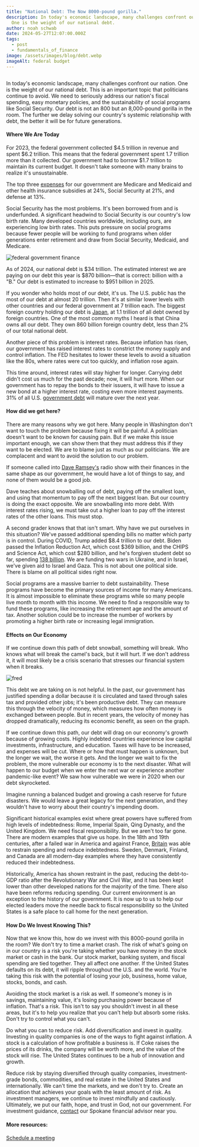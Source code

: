 ```yaml
---
title: "National Debt: The Now 8000-pound gorilla."
description: In today's economic landscape, many challenges confront our nation.
  One is the weight of our national debt.
author: noah schwab
date: 2024-05-27T12:07:00.000Z
tags:
  - post
  - fundamentals_of_finance
image: /assets/images/blog/debt.webp
imageAlt: federal budget
---
```

![]()

In today's economic landscape, many challenges confront our nation. One is the weight of our national debt. This is an important topic that politicians continue to avoid. We need to seriously address our nation's fiscal spending, easy monetary policies, and the sustainability of social programs like Social Security. Our debt is not an 800 but an 8,000-pound gorilla in the room. The further we delay solving our country's systemic relationship with debt, the better it will be for future generations.

#### Where We Are Today

For 2023, the federal government collected $4.5 trillion in revenue and spent $6.2 trillion. This means that the federal government spent 1.7 trillion more than it collected. Our government had to borrow $1.7 trillion to maintain its current budget. It doesn't take someone with many brains to realize it's unsustainable. 

The top three [expenses](https://www.cbpp.org/research/policy-basics-where-do-our-federal-tax-dollars-go) for our government are Medicare and Medicaid and other health insurance subsidies at 24%, Social Security at 21%, and defense at 13%.

Social Security has the most problems. It's been borrowed from and is underfunded. A significant headwind to Social Security is our country's low birth rate. Many developed countries worldwide, including ours, are experiencing low birth rates. This puts pressure on social programs because fewer people will be working to fund programs when older generations enter retirement and draw from Social Security, Medicaid, and Medicare.

![federal government finance](/assets/images/blog/federal-goverment-finance.webp "federal government finance")



As of 2024, our national debt is $34 trillion. The estimated interest we are paying on our debt this year is $870 billion—that is correct: billion with a "B." Our debt is estimated to increase to $951 billion in 2025.



If you wonder who holds most of our debt, it's us. The U.S. public has the most of our debt at almost 20 trillion. Then it's at similar lower levels with other countries and our federal government at 7 trillion each. The biggest foreign country holding our debt is [Japan](https://www.investopedia.com/articles/markets-economy/090616/5-countries-own-most-us-debt.asp), at 1.1 trillion of all debt owned by foreign countries. One of the most common myths I heard is that China owns all our debt. They own 860 billion foreign country debt, less than 2% of our total national debt.

Another piece of this problem is interest rates. Because inflation has risen, our government has raised interest rates to constrict the money supply and control inflation. The FED hesitates to lower these levels to avoid a situation like the 80s, where rates were cut too quickly, and inflation rose again.

This time around, interest rates will stay higher for longer. Carrying debt didn't cost us much for the past decade; now, it will hurt more. When our government has to repay the bonds to their issuers, it will have to issue a new bond at a higher interest rate, costing even more interest payments. 31% of all U.S. [government debt](https://www.apolloacademy.com/31-percent-of-all-us-government-debt-outstanding-matures-within-12-months/) will mature over the next year.



#### How did we get here?

There are many reasons why we got here. Many people in Washington don't want to touch the problem because fixing it will be painful. A politician doesn't want to be known for causing pain. But if we make this issue important enough, we can show them that they must address this if they want to be elected. We are to blame just as much as our politicians. We are complacent and want to avoid the solution to our problem.

If someone called into [Dave Ramsey's](https://www.ramseysolutions.com/) radio show with their finances in the same shape as our government, he would have a lot of things to say, and none of them would be a good job. 

Dave teaches about snowballing out of debt, paying off the smallest loan, and using that momentum to pay off the next biggest loan. But our country is doing the exact opposite. We are snowballing into more debt. With interest rates rising, we must take out a higher loan to pay off the interest rates of the other loans. This must stop.

A second grader knows that that isn't smart. Why have we put ourselves in this situation? We've passed additional spending bills no matter which party is in control. During COVID, Trump added $8.4 trillion to our debt. Biden passed the Inflation Reduction Act, which cost $369 billion, and the CHIPS and Science Act, which cost $280 billion, and he's forgiven student debt so far, spending [138 billion](https://www.marketwatch.com/story/biden-set-to-announce-new-student-debt-forgiveness-plan-next-week-heres-what-you-need-to-know-7499269d?mod=home-page). We are funding two wars in Ukraine, and in Israel, we've given aid to Israel and Gaza. This is not about one political side. There is blame on all political sides right now.

Social programs are a massive barrier to debt sustainability. These programs have become the primary sources of income for many Americans. It is almost impossible to eliminate these programs while so many people live month to month with this income. We need to find a responsible way to fund these programs, like increasing the retirement age and the amount of tax. Another solution could be to increase the number of workers by promoting a higher birth rate or increasing legal immigration.



#### Effects on Our Economy

If we continue down this path of debt snowball, something will break. Who knows what will break the camel's back, but it will hurt. If we don't address it, it will most likely be a crisis scenario that stresses our financial system when it breaks.

![fred](/assets/images/blog/fred.webp "fred")





This debt we are taking on is not helpful. In the past, our government has justified spending a dollar because it is circulated and taxed through sales tax and provided other jobs; it's been productive debt. They can measure this through the velocity of money, which measures how often money is exchanged between people. But in recent years, the velocity of money has dropped dramatically, reducing its economic benefit, as seen on the graph.

If we continue down this path, our debt will drag on our economy's growth because of growing costs. Highly indebted countries experience low capital investments, infrastructure, and education. Taxes will have to be increased, and expenses will be cut. Where or how that must happen is unknown, but the longer we wait, the worse it gets. And the longer we wait to fix the problem, the more vulnerable our economy is to the next disaster. What will happen to our budget when we enter the next war or experience another pandemic-like event? We saw how vulnerable we were in 2020 when our debt skyrocketed.

Imagine running a balanced budget and growing a cash reserve for future disasters. We would leave a great legacy for the next generation, and they wouldn't have to worry about their country's impending doom.

Significant historical examples exist where great powers have suffered from high levels of indebtedness: Rome, Imperial Spain, Qing Dynasty, and the United Kingdom. We need fiscal responsibility. But we aren't too far gone. There are modern examples that give us hope. In the 18th and 19th centuries, after a failed war in America and against France, [Britain](https://www.bushcenter.org/catalyst/federal-debt/clark-national-debt-through-history) was able to restrain spending and reduce indebtedness. Sweden, Denmark, Finland, and Canada are all modern-day examples where they have consistently reduced their indebtedness.

Historically, America has shown restraint in the past, reducing the debt-to-GDP ratio after the Revolutionary War and Civil War, and it has been kept lower than other developed nations for the majority of the time. There also have been reforms reducing spending. Our current environment is an exception to the history of our government. It is now up to us to help our elected leaders move the needle back to fiscal responsibility so the United States is a safe place to call home for the next generation.



#### How Do We Invest Knowing This?

Now that we know this, how do we invest with this 8000-pound gorilla in the room? We don't try to time a market crash. The risk of what's going on in our country is a risk you're taking whether you have money in the stock market or cash in the bank. Our stock market, banking system, and fiscal spending are tied together. They all affect one another. If the United States defaults on its debt, it will ripple throughout the U.S. and the world. You're taking this risk with the potential of losing your job, business, home value, stocks, bonds, and cash.

Avoiding the stock market is a risk as well. If someone's money is in savings, maintaining value, it's losing purchasing power because of inflation. That's a risk. This isn't to say you shouldn't invest in all these areas, but it's to help you realize that you can't help but absorb some risks. Don't try to control what you can't.

Do what you can to reduce risk. Add diversification and invest in quality. Investing in quality companies is one of the ways to fight against inflation. A stock is a calculation of how profitable a business is. If Coke raises the prices of its drinks, the company will be worth more, and the value of the stock will rise. The United States continues to be a hub of innovation and growth.

Reduce risk by staying diversified through quality companies, investment-grade bonds, commodities, and real estate in the United States and internationally. We can't time the markets, and we don't try to. Create an allocation that achieves your goals with the least amount of risk. As investment managers, we continue to invest mindfully and cautiously. Ultimately, we put our faith, hope, and trust in God, not our government. For investment guidance, [contact](/contact) our Spokane financial advisor near you.



#### More resources:

[Schedule a meeting](/contact)
